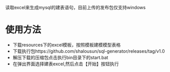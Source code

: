 读取excel来生成mysql的建表语句，目前上传的发布包仅支持windows

# 使用方法

- 下载resources下的excel模板，按照模板建模模型表格
- 下载执行包https://github.com/shalousun/sql-generator/releases/tag/v1.0
- 解压下载的压缩包点击执行bin目录下的start.bat
- 在弹出界面选择建表excel,然后点击【开始】按钮执行